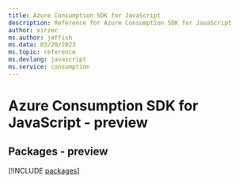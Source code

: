 ```yaml
---
title: Azure Consumption SDK for JavaScript
description: Reference for Azure Consumption SDK for JavaScript
author: xirzec
ms.author: jeffish
ms.data: 03/20/2023
ms.topic: reference
ms.devlang: javascript
ms.service: consumption
---
```

# Azure Consumption SDK for JavaScript - preview
## Packages - preview
[!INCLUDE [packages](consumption-index.md)]